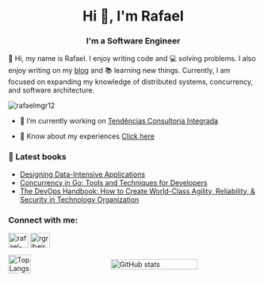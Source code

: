 
<h1 align="center">Hi 👋, I'm Rafael</h1>
<h3 align="center">I'm a Software Engineer</h3>

👋 Hi, my name is Rafael. I enjoy writing code and 💻 solving problems. I also enjoy writing on my [blog](https://medium.com/@rgribeiro) and 📚 learning new things. Currently, I am focused on expanding my knowledge of distributed systems, concurrency, and software architecture.

<p align="left"> <img src="https://komarev.com/ghpvc/?username=rafaelmgr12&label=Profile%20views&color=0e75b6&style=flat" alt="rafaelmgr12" /> </p>

- 🔭 I’m currently working on [Tendências Consultoria Integrada](https://www.tendencias.com.br/)

- 📄 Know about my experiences [Click here](https://drive.google.com/file/d/1UgtXKJTh41twLwrWjsC0vspHb74mEHcB/view?usp=sharing)

### 📘 Latest books

- [Designing Data-Intensive Applications](https://a.co/d/5s4s91s)
- [Concurrency in Go: Tools and Techniques for Developers](https://a.co/d/fLvdC2b)
- [The DevOps Handbook: How to Create World-Class Agility, Reliability, & Security in Technology Organization](https://www.amazon.com.br/Devops-Handbook-World-Class-Reliability-Organizations/dp/1950508404/ref=asc_df_1950508404/?tag=googleshopp00-20&linkCode=df0&hvadid=379726347250&hvpos=&hvnetw=g&hvrand=5524970625868687936&hvpone=&hvptwo=&hvqmt=&hvdev=c&hvdvcmdl=&hvlocint=&hvlocphy=1001773&hvtargid=pla-1187802203476&psc=1)

<h3 align="left">Connect with me:</h3>
<p align="left">

<a href="https://linkedin.com/in/rafael-mgr" target="blank"><img align="center" src="https://raw.githubusercontent.com/rahuldkjain/github-profile-readme-generator/master/src/images/icons/Social/linked-in-alt.svg" alt="rafael-mgr" height="30" width="40" /></a>
<a href="https://medium.com/@rgribeiro" target="blank"><img align="center" src="https://raw.githubusercontent.com/rahuldkjain/github-profile-readme-generator/master/src/images/icons/Social/medium.svg" alt="rgribeiro" height="30" width="40" /></a>
</p>

<div style="display: flex; align-items: center; justify-content: space-between;">
  <img src="https://github-readme-stats.vercel.app/api/top-langs/?username=rafaelmgr12&langs_count=10&hide=jupyter%20notebook" alt="Top Langs" style="width: 30%;">
  <img src="https://github-readme-stats.vercel.app/api?username=rafaelmgr12&show_icons=true&count_private=true" alt="GitHub stats" style="width: 59%;">
</div>
